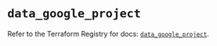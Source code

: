 # `data_google_project`

Refer to the Terraform Registry for docs: [`data_google_project`](https://registry.terraform.io/providers/hashicorp/google-beta/6.2.0/docs/data-sources/google_project).
